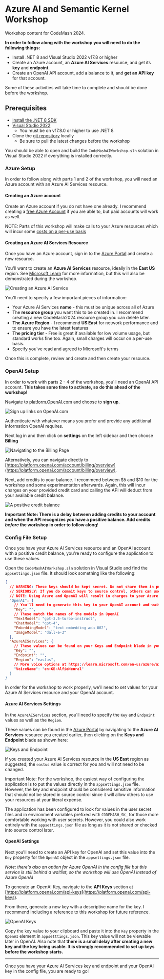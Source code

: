 # Azure AI and Semantic Kernel Workshop
Workshop content for CodeMash 2024.

**In order to follow along with the workshop you will need to do the following things:**

- Install .NET 8 and Visual Studio 2022 v17.8 or higher
- Create an Azure account, an **Azure AI Services** resource, and get its **key** and **endpoint**.
- Create an OpenAI API account, add a balance to it, and **get an API key** for that account.

Some of these activities will take time to complete and should be done before the workshop.

## Prerequisites

- [Install the .NET 8 SDK](https://dotnet.microsoft.com/en-us/download/dotnet/8.0)
- [Visual Studio 2022](https://visualstudio.microsoft.com/downloads/) 
	- You must be on v17.8.0 or higher to use .NET 8
- Clone the [git repository](https://github.com/IntegerMan/MattEland.AI.Semantic.Workshop) locally
	- Be sure to pull the latest changes before the workshop

You should be able to open and build the `CodeMashAIWorkshop.sln` solution in Visual Studio 2022 if everything is installed correctly.

### Azure Setup

In order to follow along with parts 1 and 2 of the workshop, you will need an Azure account with an Azure AI Services resource. 

#### Creating an Azure account

Create an Azure account if you do not have one already. I recommend creating a [free Azure Account](https://azure.microsoft.com/en-us/free/) if you are able to, but paid accounts will work as well.

NOTE: Parts of this workshop will make calls to your Azure resources which will incur some [costs on a per-use basis](https://azure.microsoft.com/en-us/pricing/calculator/?ef_id=_k_7189bd4eed8e1189cb09d8c29758101f_k_&OCID=AIDcmm5edswduu_SEM__k_7189bd4eed8e1189cb09d8c29758101f_k_&msclkid=7189bd4eed8e1189cb09d8c29758101f) 

#### Creating an Azure AI Services Resource

Once you have an Azure account, sign in to the [Azure Portal](https://portal.azure.com) and create a new resource.

You'll want to create an **Azure AI Services** resource, ideally in the **East US** region. See [Microsoft Learn](https://learn.microsoft.com/en-us/azure/ai-services/multi-service-resource?tabs=windows&pivots=azportal) for more information, but this will also be demonstrated during the workshop.

![Creating an Azure AI Service](Images/AzureAIServicesSetup.png)

You'll need to specify a few important pieces of information:

- Your Azure AI Services **name** - this must be unique across all of Azure
- The **resource group** you want this to be created in. I recommend creating a new CodeMash2024 resource group you can delete later.
- **The Azure Region** - I recommend **US East** for network performance and to ensure you have the latest features
- **The pricing tier** - Free is great if available for low volume usage, but standard works fine too. Again, small charges will occur on a per-use basis.
- Specify you've read and agreed to Microsoft's terms

Once this is complete, review and create and then create your resource.

### OpenAI Setup

In order to work with parts 2 - 4 of the workshop, you'll need an OpenAI API account. **This takes some time to activate, so do this ahead of the workshop**!

Navigate to [platform.OpenAI.com](https://platform.openai.com) and choose to **sign up**.

![Sign up links on OpenAI.com](Images/OpenAISignUp1.png)

Authenticate with whatever means you prefer and provide any additional information OpenAI requires.

Next log in and then click on **settings** on the left sidebar and then choose **Billing**

![Navigating to the Billing Page](Images/OpenAISettings.png)

Alternatively, you can navigate directly to [https://platform.openai.com/account/billing/overview](https://platform.openai.com/account/billing/overview).

Next, add credits to your balance. I recommend between $5 and $10 for the workshop and some experimentation afterwards. Again, this will incur charges on your provided credit card and calling the API will deduct from your available credit balance.

![A positive credit balance](Images/OpenAICredit.png)

**Important Note: There is a delay between adding credits to your account and when the API recognizes you have a positive balance. Add credits *before* the workshop in order to follow along!**

### Config File Setup

Once you have your Azure AI Services resource and an OpenAI account with a positive credit balance, you're ready to configure the application to use these values.

Open the `CodeMashAIWorkshop.sln` solution in Visual Studio and find the `appsettings.json` file. It should look something like the following:

```json
{
  // WARNING: These keys should be kept secret. Do not share them in public or commit them to source control.
  // SERIOUSLY: If you do commit keys to source control, others can use them to incur charges on your behalf. Revoke any shared keys immediately!
  // NOTE: Using Azure and OpenAI will result in charges to your Azure and/or OpenAI accounts.
  "OpenAI": {
    // You'll need to generate this key in your OpenAI account and wait 5-10 minutes for it to become active
    "Key": "",
    // These match the names of the models in OpenAI
    "TextModel": "gpt-3.5-turbo-instruct",
    "ChatModel": "gpt-4",
    "EmbeddingModel": "text-embedding-ada-002",
    "ImageModel": "dall-e-3"
  },
  "AzureAIServices": {
    // These values can be found on your Keys and Endpoint blade in your Azure AI Services resource
    "Key": "",
    "Endpoint": "",
    "Region": "eastus",
    // More voice options at https://learn.microsoft.com/en-us/azure/ai-services/speech-service/language-support?tabs=stt#supported-languages"
    "VoiceName": "en-GB-AlfieNeural"
  }
}
```

In order for the workshop to work properly, we'll need to set values for your Azure AI Services resource and your OpenAI account.

#### Azure AI Services Settings

In the `AzureAIServices` section, you'll need to specify the `Key` and `Endpoint` values as well as the `Region`.

These values can be found in the [Azure Portal](https://portal.azure.com) by navigating to the **Azure AI Services** resource you created earlier, then clicking on the **Keys and Endpoint** blade as shown here:

![Keys and Endpoint](Images/AzureKeysAndEndpoint.png)

If you created your Azure AI Services resource in the **US East** region as suggested, the `eastus` value is correct for you and will not need to be changed.

Important Note: For the workshop, the easiest way of configuring the application is to put the values directly in the `appsettings.json` file. However, the key and endpoint should be considered sensitive information that should not be stored in source control since it will allow others to use your resources at your literal expense.

The application has been configured to look for values in the user secret files and in environment variables prefixed with `CODEMASH_SK_` for those more comfortable working with user secrets. However, you could also work entirely with the `appsettings.json` file as long as it is not shared or checked into source control later.

#### OpenAI Settings

Next you'll need to create an API key for OpenAI and set this value into the `Key` property for the `OpenAI` object in the `appsettings.json` file.

*Note: there's also an option for Azure OpenAI in the config file but this service is still behind a waitlist, so the workshop will use OpenAI instead of Azure OpenAI*

To generate an OpenAI Key, navigate to the **API Keys** section at [https://platform.openai.com/api-keys](https://platform.openai.com/api-keys).

From there, generate a new key with a descriptive name for the key. I recommend including a reference to this workshop for future reference.

![OpenAI Keys](Images/OpenAIKey.png)

Copy the key value to your clipboard and paste it into the `Key` property in the `OpenAI` element in `appsetttings.json`. This key value will not be viewable later in OpenAI. Also note that **there is a small delay after creating a new key and the key being usable. It is strongly recommended to set up keys before the workshop starts.**

---

Once you have your Azure AI Services key and endpoint and your OpenAI key in the config file, you are ready to go!